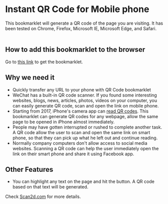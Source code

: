 #  Instant QR Code for Mobile phone   
This bookmarklet will generate a QR code of the page you are visiting. It has been tested on Chrome, Firefox, Microsoft IE, Microsoft Edge, and Safari.      
<br>      
   

## How to add this bookmarklet to the browser


Go to <a href="https://zhaoboly.blogspot.com/2019/08/generate-qr-code-for-current-web-page.html">this link</a> to get the bookmarklet.

## Why we need it

* Quickly transfer any URL to your phone with QR Code bookmarklet
* WeChat has a built-in QR code scanner. If you found some interesting websites, blogs, news, articles, photos, videos on your computer, you can easily generate QR code, scan and open the link on mobile phone.
* Starting from 2017, iPhone's camera app can [read QR codes](http://www.iphonehacks.com/2017/09/how-to-scan-qr-codes-iphone-ipad-ios-11.html). This bookmarklet can generate QR codes for any webpage, allow the same page to be opened in iPhone almost immediately.
* People may have gotten interrupted or rushed to complete another task. A QR code allow the user to scan and open the same link on smart phone, so that they can pick up what he left out and continue reading.
* Normally company computers don't allow access to social media websites. Scanning a QR code can help the user immediately open the link on their smart phone and share it using Facebook app. 

## Other Features
* You can highlight any text on the page and hit the button. A QR code based on that text will be generated.

Check [Scan2d.com](https://scan2d.com) for more details.


